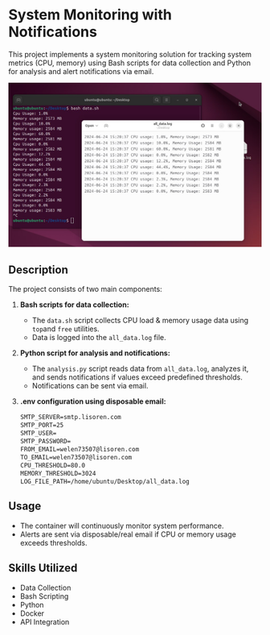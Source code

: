 # System Monitoring with Notifications

This project implements a system monitoring solution for tracking system metrics (CPU, memory) using Bash scripts for data collection and Python for analysis and alert notifications via email.

![Example](msg586626530-299490.jpg)

## Description

The project consists of two main components:

1. **Bash scripts for data collection:**
   - The `data.sh` script collects CPU load & memory usage data using `top`and `free` utilities.
   - Data is logged into the `all_data.log` file.

2. **Python script for analysis and notifications:**
   - The `analysis.py` script reads data from `all_data.log`, analyzes it, and sends notifications if values exceed predefined thresholds.
   - Notifications can be sent via email.
3. **.env configuration using disposable email:**
   ```
   SMTP_SERVER=smtp.lisoren.com
   SMTP_PORT=25
   SMTP_USER=
   SMTP_PASSWORD=
   FROM_EMAIL=welen73507@lisoren.com
   TO_EMAIL=welen73507@lisoren.com
   CPU_THRESHOLD=80.0
   MEMORY_THRESHOLD=3024
   LOG_FILE_PATH=/home/ubuntu/Desktop/all_data.log
   ```

## Usage

- The container will continuously monitor system performance.
- Alerts are sent via disposable/real email if CPU or memory usage exceeds thresholds.

## Skills Utilized
- Data Collection
- Bash Scripting
- Python
- Docker
- API Integration
